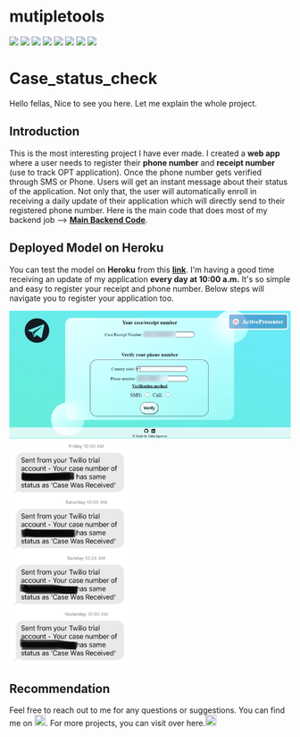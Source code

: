 # mutipletools
![](https://img.shields.io/badge/Python-V3.7-blue) ![](https://img.shields.io/badge/flask-v1.1.1-blue) ![](https://img.shields.io/badge/selenium-4.0-blue) ![](https://img.shields.io/badge/beautifulsoup-4.9.3-blue) ![](https://img.shields.io/badge/website-up-green) ![](https://img.shields.io/github/watchers/agarwalsahil2013/ImagePrediction?style=social) ![](https://img.shields.io/github/languages/code-size/agarwalsahil2013/ImagePrediction?color=orange&logo=github&logoColor=yellow&style=for-the-badge) ![](https://img.shields.io/github/repo-size/agarwalsahil2013/ImagePrediction?logo=github&logoColor=orange&style=for-the-badge)
# Case_status_check

Hello fellas, Nice to see you here. Let me explain the whole project.

## Introduction
This is the most interesting project I have ever made. I created a **web app** where a user needs to register their **phone number** and **receipt number** (use to track OPT application). Once the phone number gets verified through SMS or Phone. Users will get an instant message about their status of the application. Not only that, the user will automatically enroll in receiving a daily update of their application which will directly send to their registered phone number. Here is the main code that does most of my backend job -->
[**Main Backend Code**](https://github.com/agarwalsahil2013/Case_status_check/blob/main/case_status.py).

## Deployed Model on Heroku
You can test the model on **Heroku** from this [**link**](https://casestatus.herokuapp.com/). I'm having a good time receiving an update of my application **every day at 10:00 a.m.** It's so simple and easy to register your receipt and phone number. Below steps will navigate you to register your application too.

<img src="https://github.com/agarwalsahil2013/Case_status_check/blob/main/Images/Case_Status_Project_Overview.gif" />
<img src="https://github.com/agarwalsahil2013/Case_status_check/blob/main/Images/Case_Status_Messages.jpeg" height="400px"/>

## Recommendation
Feel free to reach out to me for any questions or suggestions. You can find me on <a href="https://www.linkedin.com/in/sahil-agarwal-"><img src="https://cdn4.iconfinder.com/data/icons/social-messaging-ui-color-shapes-2-free/128/social-linkedin-circle-512.png" width="20" height="20" /></a>. For more projects, you can visit over here.<a href="https://github.com/agarwalsahil2013"><img src="https://image.flaticon.com/icons/png/512/25/25231.png" width="20" height="20" /></a>

